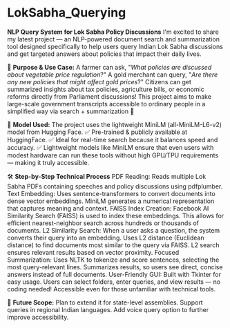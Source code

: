# LokSabha_Querying
**NLP Query System for Lok Sabha Policy Discussions**
I'm excited to share my latest project — an NLP-powered document search and summarization tool designed specifically to help users query Indian Lok Sabha discussions and get targeted answers about policies that impact their daily lives.

🔎 **Purpose & Use Case:**
A farmer can ask, "_What policies are discussed about vegetable price regulation_?"
A gold merchant can query, "_Are there any new policies that might affect gold prices_?"
Citizens can get summarized insights about tax policies, agriculture bills, or economic reforms directly from Parliament discussions!
This project aims to make large-scale government transcripts accessible to ordinary people in a simplified way via search + summarization 💪

🧠 **Model Used:**
The project uses the lightweight MiniLM (all-MiniLM-L6-v2) model from Hugging Face.
✅ Pre-trained & publicly available at HuggingFace.
✅ Ideal for real-time search because it balances speed and accuracy.
✅ Lightweight models like MiniLM ensure that even users with modest hardware can run these tools without high GPU/TPU requirements — making it truly accessible.

🛠️ **Step-by-Step Technical Process**
PDF Reading:
Reads multiple Lok Sabha PDFs containing speeches and policy discussions using pdfplumber.
Text Embedding:
Uses sentence-transformers to convert documents into dense vector embeddings.
MiniLM generates a numerical representation that captures meaning and context.
FAISS Index Creation:
Facebook AI Similarity Search (FAISS) is used to index these embeddings.
This allows for efficient nearest-neighbor search across hundreds or thousands of documents.
L2 Similarity Search:
When a user asks a question, the system converts their query into an embedding.
Uses L2 distance (Euclidean distance) to find documents most similar to the query via FAISS.
L2 search ensures relevant results based on vector proximity.
Focused Summarization:
Uses NLTK to tokenize and score sentences, selecting the most query-relevant lines.
Summarizes results, so users see direct, concise answers instead of full documents.
User-Friendly GUI:
Built with Tkinter for easy usage.
Users can select folders, enter queries, and view results — no coding needed!
Accessible even for those unfamiliar with technical tools.

🔮 **Future Scope:**
Plan to extend it for state-level assemblies.
Support queries in regional Indian languages.
Add voice query option to further improve accessibility.
